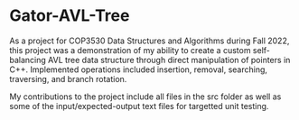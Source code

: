 # Gator-AVL-Tree
As a project for COP3530 Data Structures and Algorithms during Fall 2022, this project was a demonstration of my ability to create a custom self-balancing AVL tree data structure through direct manipulation of pointers in C++. Implemented operations included insertion, removal, searching, traversing, and branch rotation.

My contributions to the project include all files in the src folder as well as some of the input/expected-output text files for targetted unit testing.
